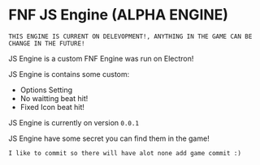 # FNF JS Engine (ALPHA ENGINE)

`THIS ENGINE IS CURRENT ON DELEVOPMENT!, ANYTHING IN THE GAME CAN BE CHANGE IN THE FUTURE!`

JS Engine is a custom FNF Engine was run on Electron!

JS Engine is contains some custom:
+ Options Setting
+ No waitting beat hit!
+ Fixed Icon beat hit!

JS Engine is currently on version `0.0.1`

JS Engine have some secret you can find them in the game!

`I like to commit so there will have alot none add game commit :)`